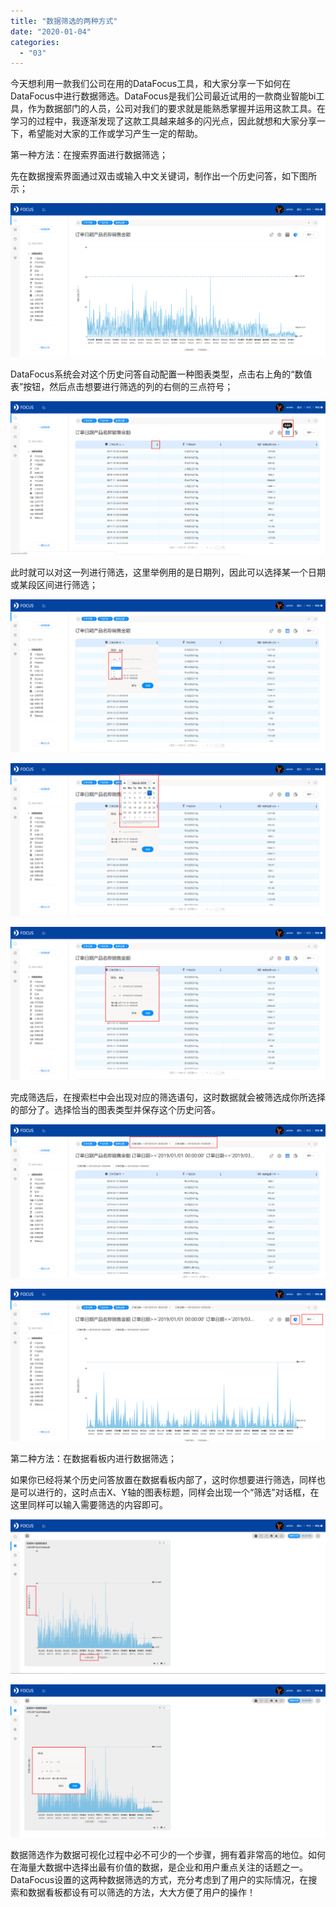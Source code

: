 ```yaml
---
title: "数据筛选的两种方式"
date: "2020-01-04"
categories: 
  - "03"
---
```


今天想利用一款我们公司在用的DataFocus工具，和大家分享一下如何在DataFocus中进行数据筛选。DataFocus是我们公司最近试用的一款商业智能bi工具，作为数据部门的人员，公司对我们的要求就是能熟悉掌握并运用这款工具。在学习的过程中，我逐渐发现了这款工具越来越多的闪光点，因此就想和大家分享一下，希望能对大家的工作或学习产生一定的帮助。

第一种方法：在搜索界面进行数据筛选；

先在数据搜索界面通过双击或输入中文关键词，制作出一个历史问答，如下图所示；

![](images/2020010410151161.png)

DataFocus系统会对这个历史问答自动配置一种图表类型，点击右上角的“数值表”按钮，然后点击想要进行筛选的列的右侧的三点符号；

![](images/2020010410151410.png)

此时就可以对这一列进行筛选，这里举例用的是日期列，因此可以选择某一个日期或某段区间进行筛选；

![](images/2020010410151927.png)

![](images/2020010410152321.png)

![](images/2020010410152619.png)

完成筛选后，在搜索栏中会出现对应的筛选语句，这时数据就会被筛选成你所选择的部分了。选择恰当的图表类型并保存这个历史问答。

![](images/2020010410153097.png)

![](images/202001041015333.png)

第二种方法：在数据看板内进行数据筛选；

如果你已经将某个历史问答放置在数据看板内部了，这时你想要进行筛选，同样也是可以进行的，这时点击X、Y轴的图表标题，同样会出现一个“筛选”对话框，在这里同样可以输入需要筛选的内容即可。

![](images/2020010410153774.png)

![](images/2020010410154192.png)

数据筛选作为数据可视化过程中必不可少的一个步骤，拥有着非常高的地位。如何在海量大数据中选择出最有价值的数据，是企业和用户重点关注的话题之一。DataFocus设置的这两种数据筛选的方式，充分考虑到了用户的实际情况，在搜索和数据看板都设有可以筛选的方法，大大方便了用户的操作！
